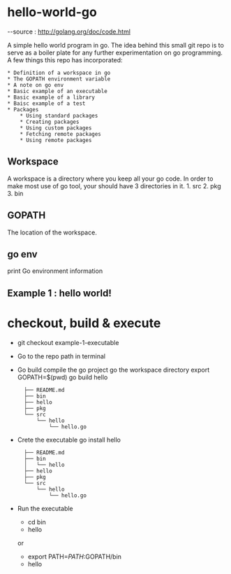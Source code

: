 # hello-world-go

--source : http://golang.org/doc/code.html

A simple hello world program in go. The idea behind this small git repo is to serve as a boiler plate for any further experimentation on go programming. A few things this repo has incorporated:

 	* Definition of a workspace in go
 	* The GOPATH environment variable
 	* A note on go env
 	* Basic example of an executable
 	* Basic example of a library 
 	* Baisc example of a test
 	* Packages
 		* Using standard packages
 		* Creating packages
 		* Using custom packages
 		* Fetching remote packages
 		* Using remote packages

## Workspace
A workspace is a directory where you keep all your go code. In order to make most use of go tool, your should have 3 directories in it.
	1. src
	2. pkg
	3. bin

## GOPATH
The location of the workspace.

## go env
print Go environment information


Example 1 : hello world!
---
# checkout, build & execute

* git checkout example-1-executable
* Go to the repo path in terminal
* Go build compile the go project
	go the workspace directory
	export GOPATH=$(pwd)
	go build hello

		├── README.md
		├── bin
		├── hello
		├── pkg
		└── src
		    └── hello
		        └── hello.go
* Crete the executable
	go install hello

		├── README.md
		├── bin
		│   └── hello
		├── hello
		├── pkg
		└── src
		    └── hello
		        └── hello.go
* Run the executable
	* cd bin
	* hello

	or

	* export PATH=$PATH:$GOPATH/bin
	* hello